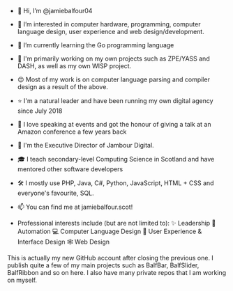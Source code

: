 - 👋 Hi, I’m @jamiebalfour04
- 👀 I’m interested in computer hardware, programming, computer language design, user experience and web design/development. 
- 🌱 I’m currently learning the Go programming language
- 💞️ I'm primarily working on my own projects such as ZPE/YASS and DASH, as well as my own WISP project.
- 😍 Most of my work is on computer language parsing and compiler design as a result of the above.
- ⭐️ I'm a natural leader and have been running my own digital agency since July 2018
- 🎤 I love speaking at events and got the honour of giving a talk at an Amazon conference a few years back
- 💼 I'm the Executive Director of Jambour Digital. 
- 🎓 I teach secondary-level Computing Science in Scotland and have mentored other software developers
- 🛠 I mostly use PHP, Java, C#, Python, JavaScript, HTML + CSS and everyone's favourite, SQL.
- 📫 You can find me at jamiebalfour.scot!

- Professional interests include (but are not limited to):
✨ Leadership
🤖 Automation
💻 Computer Language Design
🎨 User Experience & Interface Design
🕸️ Web Design

This is actually my new GitHub account after closing the previous one. I publish quite a few of my main projects such as BalfBar, BalfSlider, BalfRibbon and so on here. I also have many private repos that I am working on myself.

<!---
jamiebalfour04/jamiebalfour04 is a ✨ special ✨ repository because its `README.md` (this file) appears on your GitHub profile.
You can click the Preview link to take a look at your changes.
--->

